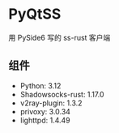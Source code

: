 # PyQtSS

用 PySide6 写的 ss-rust 客户端

## 组件

- Python: 3.12
- Shadowsocks-rust: 1.17.0
- v2ray-plugin: 1.3.2
- privoxy: 3.0.34
- lighttpd: 1.4.49
